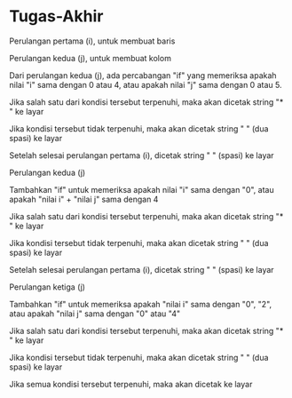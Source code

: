 # Tugas-Akhir

Perulangan pertama (i), untuk membuat baris    


Perulangan kedua (j), untuk membuat kolom   


Dari perulangan kedua (j), ada percabangan "if" yang memeriksa apakah nilai "i" sama dengan 0 atau 4, atau apakah nilai "j" sama dengan 0 atau 5. 


Jika salah satu dari kondisi tersebut terpenuhi, maka akan dicetak string "* " ke layar  


Jika kondisi tersebut tidak terpenuhi, maka akan dicetak string " " (dua spasi) ke layar  


Setelah selesai perulangan pertama (i), dicetak string " " (spasi) ke layar  


Perulangan kedua (j)    


Tambahkan "if" untuk memeriksa apakah nilai "i" sama dengan "0", atau apakah "nilai i" + "nilai j" sama dengan 4 


Jika salah satu dari kondisi tersebut terpenuhi, maka akan dicetak string "* " ke layar   


Jika kondisi tersebut tidak terpenuhi, maka akan dicetak string " " (dua spasi) ke layar  


Setelah selesai perulangan pertama (i), dicetak string " " (spasi) ke layar 


Perulangan ketiga (j)    


Tambahkan "if" untuk memeriksa apakah "nilai i" sama dengan "0", "2", atau apakah "nilai j" sama dengan "0" atau "4"    


Jika salah satu dari kondisi tersebut terpenuhi, maka akan dicetak string "* " ke layar   


Jika kondisi tersebut tidak terpenuhi, maka akan dicetak string " " (dua spasi) ke layar   


Jika semua kondisi tersebut terpenuhi, maka akan dicetak ke layar
